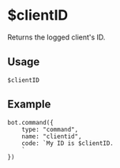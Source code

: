 # $clientID
Returns the logged client's ID.

## Usage
```$clientID```

## Example
```
bot.command({
    type: "command",
    name: "clientid",
    code: `My ID is $clientID.
    `
})
```
